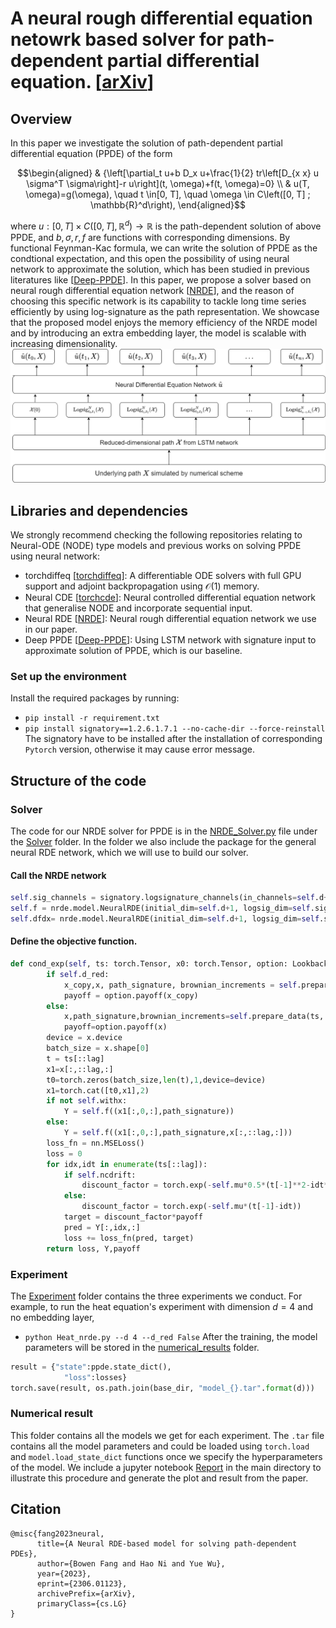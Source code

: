 # A neural rough differential equation netowrk based solver for path-dependent partial differential equation.   [[arXiv](https://arxiv.org/abs/2306.01123)]
## Overview 
In this paper we investigate the solution of path-dependent partial differential equation (PPDE) of the form
```math
\begin{aligned}
& {\left[\partial_t u+b D_x u+\frac{1}{2} tr\left[D_{x x} u \sigma^T \sigma\right]-r u\right](t, \omega)+f(t, \omega)=0} \\
& u(T, \omega)=g(\omega), \quad t \in[0, T], \quad \omega \in C\left([0, T] ; \mathbb{R}^d\right),
\end{aligned}
```
where $u:[0, T] \times C\left([0, T], \mathbb{R}^d\right) \rightarrow \mathbb{R}$ is the path-dependent solution of above PPDE, and $b,\sigma,r,f$ are functions with corresponding dimensions. By functional Feynman-Kac formula, we can write the solution of PPDE as the condtional expectation, and this open the possibility of using neural network to approximate the solution, which has been studied in previous literatures like [[Deep-PPDE](https://github.com/msabvid/Deep-PPDE)]. In this paper, we propose a solver based on neural rough differential equation network [[NRDE](https://github.com/jambo6/neuralRDEs/tree/master)], and the reason of choosing this specific network is its capability to tackle long time series efficiently by using log-signature as the path representation. We showcase that the proposed model enjoys the memory efficiency of the NRDE model and by introducing an extra embedding layer, the model is scalable with increasing dimensionality. ![EL-NRDE sovler](https://github.com/FrankFang98/NRDE-PPDE/blob/main/EL-NRDE%20solver.png)



## Libraries and dependencies
We strongly recommend checking the following repositories relating to Neural-ODE (NODE) type models and previous works on solving PPDE using neural network:
- torchdiffeq [[torchdiffeq](https://github.com/rtqichen/torchdiffeq)]: A differentiable ODE solvers with full GPU support and adjoint backpropagation using $\mathcal{O}(1)$ memory.
- Neural CDE [[torchcde](https://github.com/patrick-kidger/torchcde)]: Neural controlled differential equation network that generalise NODE and incorporate sequential input. 
- Neural RDE [[NRDE](https://github.com/jambo6/neuralRDEs/tree/master)]: Neural rough differential equation network we use in our paper.
- Deep PPDE [[Deep-PPDE](https://github.com/msabvid/Deep-PPDE)]: Using LSTM network with signature input to approximate solution of PPDE, which is our baseline.

### Set up the environment
Install the required packages by running:
- `pip install -r requirement.txt`
- `pip install signatory==1.2.6.1.7.1 --no-cache-dir --force-reinstall`
The signatory have to be installed after the installation of corresponding `Pytorch` version, otherwise it may cause error message. 

## Structure of the code
### Solver
The code for our NRDE solver for PPDE is in the [NRDE_Solver.py](https://github.com/FrankFang98/NRDE-PPDE/blob/main/Solver/NRDE_Solver.py) file under the [Solver](https://github.com/FrankFang98/NRDE-PPDE/tree/main/Solver) folder. In the folder we also include the package for the general neural RDE network, which we will use to build our solver.
#### Call the NRDE network
```Python
self.sig_channels = signatory.logsignature_channels(in_channels=self.d+1, depth=depth)
self.f = nrde.model.NeuralRDE(initial_dim=self.d+1, logsig_dim=self.sig_channels, hidden_dim=hidden, output_dim=output, num_layers=num_layers,hidden_hidden_dim=ffn_hidden,solver=odesolver,odestep=odestep
self.dfdx= nrde.model.NeuralRDE(initial_dim=self.d+1, logsig_dim=self.sig_channels, hidden_dim=hidden, output_dim=self.d, num_layers=num_layers,hidden_hidden_dim=ffn_hidden,solver=odesolver,odestep=odestep)
```
#### Define the objective function.
```Python
def cond_exp(self, ts: torch.Tensor, x0: torch.Tensor, option: Lookback, lag: int,drop:bool): 
        if self.d_red:
            x_copy,x, path_signature, brownian_increments = self.prepare_data(ts,x0,lag,drop)
            payoff = option.payoff(x_copy) 
        else:
            x,path_signature,brownian_increments=self.prepare_data(ts, x0, lag, drop)
            payoff=option.payoff(x)
        device = x.device
        batch_size = x.shape[0]
        t = ts[::lag]
        x1=x[:,::lag,:]
        t0=torch.zeros(batch_size,len(t),1,device=device)
        x1=torch.cat([t0,x1],2)
        if not self.withx:
            Y = self.f((x1[:,0,:],path_signature))
        else:
            Y = self.f((x1[:,0,:],path_signature,x[:,::lag,:]))
        loss_fn = nn.MSELoss()
        loss = 0
        for idx,idt in enumerate(ts[::lag]):
            if self.ncdrift:
                discount_factor = torch.exp(-self.mu*0.5*(t[-1]**2-idt**2))
            else:
                discount_factor = torch.exp(-self.mu*(t[-1]-idt))
            target = discount_factor*payoff 
            pred = Y[:,idx,:] 
            loss += loss_fn(pred, target)
        return loss, Y,payoff
```
### Experiment
The [Experiment](https://github.com/FrankFang98/NRDE-PPDE/tree/main/Experiment) folder contains the three experiments we conduct. For example, to run the heat equation's experiment with dimension $d=4$ and no embedding layer, 
- `python Heat_nrde.py --d 4 --d_red False`
After the training, the model parameters will be stored in the [numerical_results](https://github.com/FrankFang98/NRDE-PPDE/tree/main/numerical_results) folder.
```Python
result = {"state":ppde.state_dict(),
            "loss":losses}
torch.save(result, os.path.join(base_dir, "model_{}.tar".format(d)))
```
### Numerical result
This folder contains all the models we get for each experiment. The `.tar` file contains all the model parameters and could be loaded using `torch.load` and `model.load_state_dict` functions once we specify the hyperparameters of the model. We include a jupyter notebook [Report](https://github.com/FrankFang98/NRDE-PPDE/blob/main/Report.ipynb) in the main directory to illustrate this procedure and generate the plot and result from the paper.

## Citation
```
@misc{fang2023neural,
      title={A Neural RDE-based model for solving path-dependent PDEs}, 
      author={Bowen Fang and Hao Ni and Yue Wu},
      year={2023},
      eprint={2306.01123},
      archivePrefix={arXiv},
      primaryClass={cs.LG}
}
```
